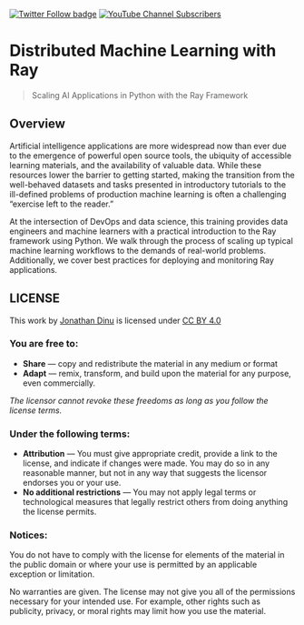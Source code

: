 
[![Twitter Follow badge](https://img.shields.io/twitter/follow/psychothan?color=%231DA1F2&label=%40psychothan&style=flat-square)](https://twitter.com/psychothan)
[![YouTube Channel Subscribers](https://img.shields.io/youtube/channel/subscribers/UCi0Hd3U6xb4V0ApUhAIfu9Q?color=%23FF0000&logo=youtube&style=flat-square)](https://www.youtube.com/channel/UCi0Hd3U6xb4V0ApUhAIfu9Q)

# Distributed Machine Learning with Ray

> Scaling AI Applications in Python with the Ray Framework

## Overview

Artificial intelligence applications are more widespread now than ever due to the emergence of powerful open source tools, the ubiquity of accessible learning materials, and the availability of valuable data. While these resources lower the barrier to getting started, making the transition from the well-behaved datasets and tasks presented in introductory tutorials to the ill-defined problems of production machine learning is often a challenging “exercise left to the reader.”

At the intersection of DevOps and data science, this training provides data engineers and machine learners with a practical introduction to the Ray framework using Python. We walk through the process of scaling up typical machine learning workflows to the demands of real-world problems. Additionally, we cover best practices for deploying and monitoring Ray applications.

## LICENSE

<p xmlns:cc="http://creativecommons.org/ns#" >This work by <a rel="cc:attributionURL dct:creator" property="cc:attributionName" href="https://jonathanjonathanjonathan.com">Jonathan Dinu</a> is licensed under <a href="http://creativecommons.org/licenses/by/4.0/?ref=chooser-v1" target="_blank" rel="license noopener noreferrer" style="display:inline-block;">CC BY 4.0</a></p>

### You are free to:

- **Share** — copy and redistribute the material in any medium or format
- **Adapt** — remix, transform, and build upon the material
  for any purpose, even commercially.

_The licensor cannot revoke these freedoms as long as you follow the license terms._

### Under the following terms:

- **Attribution** — You must give appropriate credit, provide a link to the license, and indicate if changes were made. You may do so in any reasonable manner, but not in any way that suggests the licensor endorses you or your use.
- **No additional restrictions** — You may not apply legal terms or technological measures that legally restrict others from doing anything the license permits.

### Notices:

You do not have to comply with the license for elements of the material in the public domain or where your use is permitted by an applicable exception or limitation.

No warranties are given. The license may not give you all of the permissions necessary for your intended use. For example, other rights such as publicity, privacy, or moral rights may limit how you use the material.
